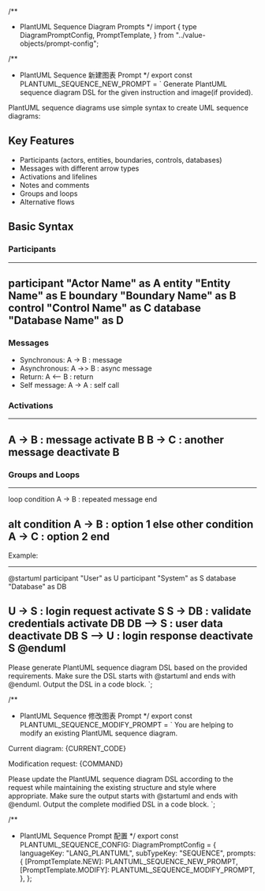 /**
 * PlantUML Sequence Diagram Prompts
 */
import {
	type DiagramPromptConfig,
	PromptTemplate,
} from "../value-objects/prompt-config";

/**
 * PlantUML Sequence 新建图表 Prompt
 */
export const PLANTUML_SEQUENCE_NEW_PROMPT = `
Generate PlantUML sequence diagram DSL for the given instruction and image(if provided).

PlantUML sequence diagrams use simple syntax to create UML sequence diagrams:

## Key Features
- Participants (actors, entities, boundaries, controls, databases)
- Messages with different arrow types
- Activations and lifelines
- Notes and comments
- Groups and loops
- Alternative flows

## Basic Syntax

### Participants
----------------------------------
participant "Actor Name" as A
entity "Entity Name" as E
boundary "Boundary Name" as B
control "Control Name" as C
database "Database Name" as D
----------------------------------

### Messages
- Synchronous: A -> B : message
- Asynchronous: A ->> B : async message
- Return: A <-- B : return
- Self message: A -> A : self call

### Activations
----------------------------------
A -> B : message
activate B
B -> C : another message
deactivate B
----------------------------------

### Groups and Loops
----------------------------------
loop condition
  A -> B : repeated message
end

alt condition
  A -> B : option 1
else other condition
  A -> C : option 2
end
----------------------------------

Example:

----------------------------------
@startuml
participant "User" as U
participant "System" as S
database "Database" as DB

U -> S : login request
activate S
S -> DB : validate credentials
activate DB
DB --> S : user data
deactivate DB
S --> U : login response
deactivate S
@enduml
----------------------------------

Please generate PlantUML sequence diagram DSL based on the provided requirements.
Make sure the DSL starts with @startuml and ends with @enduml.
Output the DSL in a code block.
`;

/**
 * PlantUML Sequence 修改图表 Prompt
 */
export const PLANTUML_SEQUENCE_MODIFY_PROMPT = `
You are helping to modify an existing PlantUML sequence diagram.

Current diagram:
{CURRENT_CODE}

Modification request:
{COMMAND}

Please update the PlantUML sequence diagram DSL according to the request while maintaining the existing structure and style where appropriate.
Make sure the output starts with @startuml and ends with @enduml.
Output the complete modified DSL in a code block.
`;

/**
 * PlantUML Sequence Prompt 配置
 */
export const PLANTUML_SEQUENCE_CONFIG: DiagramPromptConfig = {
	languageKey: "LANG_PLANTUML",
	subTypeKey: "SEQUENCE",
	prompts: {
		[PromptTemplate.NEW]: PLANTUML_SEQUENCE_NEW_PROMPT,
		[PromptTemplate.MODIFY]: PLANTUML_SEQUENCE_MODIFY_PROMPT,
	},
};
